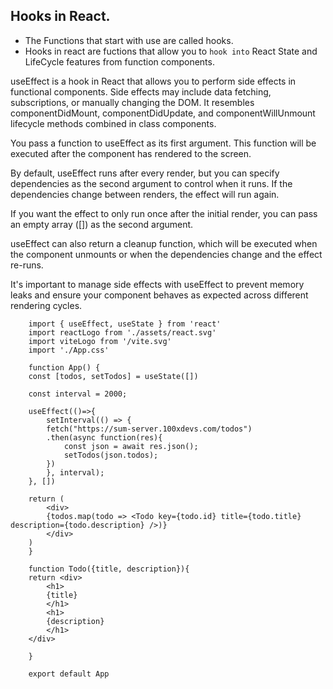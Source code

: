 ## Hooks in React.

- The Functions that start with use are called hooks.
- Hooks in react are fuctions that allow you to `hook into` React State and LifeCycle features from function components.

useEffect is a hook in React that allows you to perform side effects in functional components. Side effects may include data fetching, subscriptions, or manually changing the DOM. It resembles componentDidMount, componentDidUpdate, and componentWillUnmount lifecycle methods combined in class components.

You pass a function to useEffect as its first argument. This function will be executed after the component has rendered to the screen.

By default, useEffect runs after every render, but you can specify dependencies as the second argument to control when it runs. If the dependencies change between renders, the effect will run again.

If you want the effect to only run once after the initial render, you can pass an empty array ([]) as the second argument.

useEffect can also return a cleanup function, which will be executed when the component unmounts or when the dependencies change and the effect re-runs.

It's important to manage side effects with useEffect to prevent memory leaks and ensure your component behaves as expected across different rendering cycles.


        import { useEffect, useState } from 'react'
        import reactLogo from './assets/react.svg'
        import viteLogo from '/vite.svg'
        import './App.css'

        function App() {
        const [todos, setTodos] = useState([])

        const interval = 2000;
        
        useEffect(()=>{
            setInterval(() => {
            fetch("https://sum-server.100xdevs.com/todos")
            .then(async function(res){
                const json = await res.json();
                setTodos(json.todos);
            })
            }, interval); 
        }, [])

        return (
            <div>
            {todos.map(todo => <Todo key={todo.id} title={todo.title} description={todo.description} />)}
            </div>
        )
        }

        function Todo({title, description}){
        return <div>
            <h1>
            {title}
            </h1>
            <h1>
            {description}
            </h1>
        </div>

        }

        export default App
